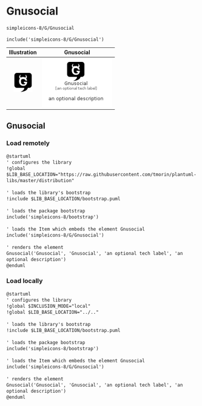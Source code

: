 # Gnusocial


```text
simpleicons-8/G/Gnusocial
```

```text
include('simpleicons-8/G/Gnusocial')
```



| Illustration | Gnusocial |
| :---: | :---: |
| ![illustration for Illustration](../../simpleicons-8/G/Gnusocial.png) | ![illustration for Gnusocial](../../simpleicons-8/G/Gnusocial.Local.png) |




## Gnusocial

### Load remotely
```plantuml
@startuml
' configures the library
!global $LIB_BASE_LOCATION="https://raw.githubusercontent.com/tmorin/plantuml-libs/master/distribution"

' loads the library's bootstrap
!include $LIB_BASE_LOCATION/bootstrap.puml

' loads the package bootstrap
include('simpleicons-8/bootstrap')

' loads the Item which embeds the element Gnusocial
include('simpleicons-8/G/Gnusocial')

' renders the element
Gnusocial('Gnusocial', 'Gnusocial', 'an optional tech label', 'an optional description')
@enduml
```

### Load locally
```plantuml
@startuml
' configures the library
!global $INCLUSION_MODE="local"
!global $LIB_BASE_LOCATION="../.."

' loads the library's bootstrap
!include $LIB_BASE_LOCATION/bootstrap.puml

' loads the package bootstrap
include('simpleicons-8/bootstrap')

' loads the Item which embeds the element Gnusocial
include('simpleicons-8/G/Gnusocial')

' renders the element
Gnusocial('Gnusocial', 'Gnusocial', 'an optional tech label', 'an optional description')
@enduml
```

